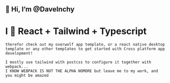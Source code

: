 ## 👋 Hi, I’m @DaveInchy

# I 💖 React + Tailwind + Typescript
```react im not that good at.. but its an amazing techinacal marvel.
therefor check out my overwolf app template, or a react native desktop template or any other templates to get started with Cross platform app development!

I mostly use tailwind with postcss to configure it together with webpack...
I KNOW WEBPACK IS NOT THE ALPHA NOMORE but leave me to my work, and you might be amazed
```